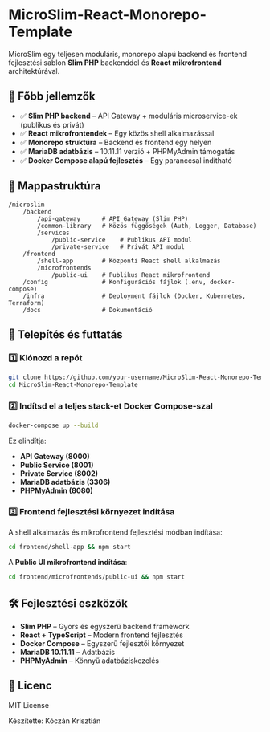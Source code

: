 # MicroSlim-React-Monorepo-Template

MicroSlim egy teljesen moduláris, monorepo alapú backend és frontend fejlesztési sablon **Slim PHP** backenddel és **React mikrofrontend** architektúrával.

## 📌 Főbb jellemzők
- ✅ **Slim PHP backend** – API Gateway + moduláris microservice-ek (publikus és privát)
- ✅ **React mikrofrontendek** – Egy közös shell alkalmazással
- ✅ **Monorepo struktúra** – Backend és frontend egy helyen
- ✅ **MariaDB adatbázis** – 10.11.11 verzió + PHPMyAdmin támogatás
- ✅ **Docker Compose alapú fejlesztés** – Egy paranccsal indítható

## 📂 Mappastruktúra
```
/microslim
    /backend
        /api-gateway      # API Gateway (Slim PHP)
        /common-library   # Közös függőségek (Auth, Logger, Database)
        /services
            /public-service    # Publikus API modul
            /private-service   # Privát API modul
    /frontend
        /shell-app        # Központi React shell alkalmazás
        /microfrontends
            /public-ui    # Publikus React mikrofrontend
    /config               # Konfigurációs fájlok (.env, docker-compose)
    /infra                # Deployment fájlok (Docker, Kubernetes, Terraform)
    /docs                 # Dokumentáció
```

## 🚀 Telepítés és futtatás
### 1️⃣ Klónozd a repót
```sh
git clone https://github.com/your-username/MicroSlim-React-Monorepo-Template.git
cd MicroSlim-React-Monorepo-Template
```

### 2️⃣ Indítsd el a teljes stack-et Docker Compose-szal
```sh
docker-compose up --build
```
Ez elindítja:
- **API Gateway (8000)**
- **Public Service (8001)**
- **Private Service (8002)**
- **MariaDB adatbázis (3306)**
- **PHPMyAdmin (8080)**

### 3️⃣ Frontend fejlesztési környezet indítása
A shell alkalmazás és mikrofrontend fejlesztési módban indítása:
```sh
cd frontend/shell-app && npm start
```
A **Public UI mikrofrontend indítása**:
```sh
cd frontend/microfrontends/public-ui && npm start
```

## 🛠 Fejlesztési eszközök
- **Slim PHP** – Gyors és egyszerű backend framework
- **React + TypeScript** – Modern frontend fejlesztés
- **Docker Compose** – Egyszerű fejlesztői környezet
- **MariaDB 10.11.11** – Adatbázis
- **PHPMyAdmin** – Könnyű adatbáziskezelés

## 📜 Licenc
MIT License

Készítette: Kóczán Krisztián
